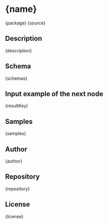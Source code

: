 # {name}

{package}
{source}

## Description

{description}

## Schema

{schemas}

## Input example of the next node

{resultKey}

## Samples

{samples}

## Author

{author}

## Repository

{repository}

## License

{license}
